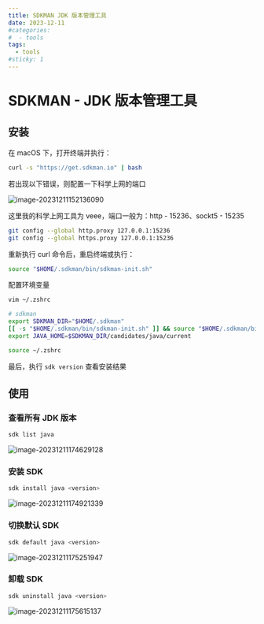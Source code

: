 ```yaml
---
title: SDKMAN JDK 版本管理工具
date: 2023-12-11
#categories:
#  - tools
tags:
  - tools
#sticky: 1
---
```


# SDKMAN - JDK 版本管理工具

## 安装

在 macOS 下，打开终端并执行：

```bash
curl -s "https://get.sdkman.io" | bash
```

若出现以下错误，则配置一下科学上网的端口

![image-20231211152136090](https://xinwang-1258200068.cos.ap-guangzhou.myqcloud.com/imgs/202312111521133.png)

这里我的科学上网工具为 veee，端口一般为：http - 15236、sockt5 - 15235

```bash
git config --global http.proxy 127.0.0.1:15236
git config --global https.proxy 127.0.0.1:15236
```

重新执行 curl 命令后，重启终端或执行：

```bash
source "$HOME/.sdkman/bin/sdkman-init.sh"
```

配置环境变量

```bash
vim ~/.zshrc

# sdkman
export SDKMAN_DIR="$HOME/.sdkman"
[[ -s "$HOME/.sdkman/bin/sdkman-init.sh" ]] && source "$HOME/.sdkman/bin/sdkman-init.sh"
export JAVA_HOME=$SDKMAN_DIR/candidates/java/current

source ~/.zshrc
```

最后，执行 `sdk version` 查看安装结果

## 使用

### 查看所有 JDK 版本

```bash
sdk list java
```

![image-20231211174629128](https://xinwang-1258200068.cos.ap-guangzhou.myqcloud.com/imgs/202312111746157.png)

### 安装 SDK

```bash
sdk install java <version>
```

![image-20231211174921339](https://xinwang-1258200068.cos.ap-guangzhou.myqcloud.com/imgs/202312111749374.png)

### 切换默认 SDK

```bash
sdk default java <version>
```

![image-20231211175251947](https://xinwang-1258200068.cos.ap-guangzhou.myqcloud.com/imgs/202312111752982.png)

### 卸载 SDK

```bash
sdk uninstall java <version>
```

![image-20231211175615137](https://xinwang-1258200068.cos.ap-guangzhou.myqcloud.com/imgs/202312111756179.png)
